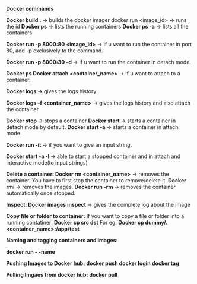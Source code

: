 **Docker commands**

**Docker build .** -> builds the docker imager docker run <image_id> -> runs the id
**Docker ps** -> lists the running containers
**Docker ps -a** -> lists all the containers

**Docker run -p 8000:80 <image_id>** -> if u want to run the container in port 80, add -p exclusively to the command.

**Docker run -p 8000:30 -d <image-id>** -> if u want to run the container in detach mode.

**Docker ps 
Docker attach <container_name>** -> if u want to attach to a container. 

**Docker logs <container-name>** -> gives the logs history

**Docker logs -f <container_name>** -> gives the logs history and also attach the container

**Docker stop <container-name>** -> stops a container
**Docker start <container-name>** -> starts a container in detach mode by default.
**Docker start -a <container-name>** -> starts a container in attach mode

**Docker run -it <image-id>**  -> if you want to give an input string.

**Docker start -a -I <container-name>** -> able to start a stopped container and in attach and interactive mode(to input strings)

**Delete a container: 
	Docker rm <container_name>** -> removes the container. You have to first stop the 	container to remove/delete it. 
	**Docker rmi <image-id>** -> removes the images. 
	**Docker run -rm <image-id>** -> removes the container automatically once 			stopped. 

**Inspect:
	Docker images inspect <image-id>** -> gives the complete log about the image

**Copy file or folder to container:**
	If you want to copy a file or folder into a running contatiner:
	**Docker cp src dst**
	For eg:
	**Docker cp dummy/. <container_name>:/app/test**

**Naming and tagging containers and images:**
	
 **docker run - -name <container-name> <image-id>**

**Pushing Images to Docker hub:**
	**docker push <imageid>**
	**docker login**
	**docker tag <old container name> <new container name>**
 
**Pulling Imgaes from docker hub:
	docker pull <containername>**
